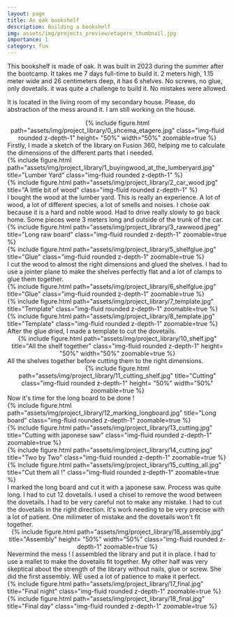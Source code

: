 ```yaml
---
layout: page
title: An oak bookshelf
description: Building a bookshelf
img: assets/img/projects_preview/etagere_thumbnail.jpg
importance: 1
category: fun
---
```


This bookshelf is made of oak. It was built in 2023 during the summer after the bootcamp. It takes me 7 days full-time to build it. 2 meters high, 1.15 meter wide and 26 centimeters deep, it has 6 shelves. No screws, no glue, only dovetails. it was quite a challenge to build it. No mistakes were allowed.


It is located in the living room of my secondary house. Please, do abstraction of the mess around it. I am still working on the house.
<center>
<div class="row justify-content-center align-items-center">
    {% include figure.html path="assets/img/project_library/0_shcema_etagere.jpg" class="img-fluid rounded z-depth-1" height= "50%" width="50%" zoomable=true %}
</div>
</center>

<div class="caption">
    Firstly, I made a sketch of the library on Fusion 360, helping me to calculate the dimensions of the different parts that i needed.
</div>

<div class="row justify-content-sm-center">
    <div class="col-sm mt-3 mt-md-0">
        {% include figure.html path="assets/img/project_library/1_buyingwood_at_the_lumberyard.jpg" title="Lumber Yard" class="img-fluid rounded z-depth-1" %}
    </div>
    <div class="col-sm mt-3 mt-md-0">
        {% include figure.html path="assets/img/project_library/2_car_wood.jpg" title="A little bit of wood" class="img-fluid rounded z-depth-1" %}
    </div>

</div>
<div class="caption">
    I bought the wood at the lumber yard. This is really an experience. A lot of wood, a lot of different species, a lot of smells and noises. I chose oak because it is a hard and noble wood. Had to drive really slowly to go back home. Some pieces were 3 meters long and outside of the trunk of the car.
</div>

<div class="row mt-3">
    <div class="col-sm mt-3 mt-md-0">
        {% include figure.html path="assets/img/project_library/3_rawwood.jpeg" title="Long raw board" class="img-fluid rounded z-depth-1" zoomable=true %}
    </div>
    <div class="col-sm mt-3 mt-md-0">
        {% include figure.html path="assets/img/project_library/5_shelfglue.jpg" title="Glue" class="img-fluid rounded z-depth-1" zoomable=true %}
    </div>
</div>
<div class="caption">
    I cut the wood to almost the right dimensions and glued the shelves. I had to use a jointer plane to make the shelves perfectly flat and a lot of clamps to glue them together.
</div>

<div class="row mt-3">
    <div class="col-sm mt-3 mt-md-0">
        {% include figure.html path="assets/img/project_library/6_shelfglue.jpg" title="Glue" class="img-fluid rounded z-depth-1" zoomable=true %}
    </div>
    <div class="col-sm mt-3 mt-md-0">
        {% include figure.html path="assets/img/project_library/7_template.jpg" title="Template" class="img-fluid rounded z-depth-1" zoomable=true %}
    </div>
    <div class="col-sm mt-3 mt-md-0">
        {% include figure.html path="assets/img/project_library/8_template.jpg" title="Template" class="img-fluid rounded z-depth-1" zoomable=true %}
    </div>
</div>
<div class="caption">
    After the glue dried, I made a template to cut the dovetails.
</div>

<center>
<div class="row">
    <div class="col-sm mt-3 mt-md-0">
        {% include figure.html path="assets/img/project_library/10_shelf.jpg" title="All the shelf together" class="img-fluid rounded z-depth-1" height= "50%" width="50%" zoomable=true %}
    </div>
</div>
</center>
<div class="caption">
    All the shelves together before cutting them to the right dimensions.
</div>
<center>
<div class="row">
    <div class="col-sm mt-3 mt-md-0">
        {% include figure.html path="assets/img/project_library/11_cutting_shelf.jpg" title="Cutting" class="img-fluid rounded z-depth-1" height= "50%" width="50%" zoomable=true %}
    </div>
</div>
</center>
<div class="caption">
    Now it's time for the long board to be done !
</div>
<div class="row mt-3">
    <div class="col-sm mt-3 mt-md-0">
        {% include figure.html path="assets/img/project_library/12_marking_longboard.jpg" title="Long board" class="img-fluid rounded z-depth-1" zoomable=true %}
    </div>
    <div class="col-sm mt-3 mt-md-0">
        {% include figure.html path="assets/img/project_library/13_cutting.jpg" title="Cutting with japonese saw" class="img-fluid rounded z-depth-1" zoomable=true %}
    </div>
    <div class="col-sm mt-3 mt-md-0">
        {% include figure.html path="assets/img/project_library/14_cutting.jpg" title="Two by Two" class="img-fluid rounded z-depth-1" zoomable=true %}
    </div>
    <div class="col-sm mt-3 mt-md-0">
        {% include figure.html path="assets/img/project_library/15_cutting_all.jpg" title="Cut them all !" class="img-fluid rounded z-depth-1" zoomable=true %}
    </div>
</div>
<div class="caption">
    I marked the long board and cut it with a japonese saw. Process was quite long. I had to cut 12 dovetails. I used a chisel to remove the wood between the dovetails. I had to be very careful not to make any mistake. I had to cut the dovetails in the right direction. It's work needing to be very precise with a lot of patient. One milimeter of mistake and the dovetails won't fit together.
</div>

<center>
  <div class="row">
          {% include figure.html path="assets/img/project_library/16_assembly.jpg" title="Assembly" height= "50%" width="50%" class="img-fluid rounded z-depth-1" zoomable=true %}
  </div>
</center>

<div class="caption">
    Nevermind the mess ! I assembled the library and put it in place. I had to use a mallet to make the dovetails fit together. My other half was very skeptical about the strength of the library without nails, glue or screw. She did the first assembly. WE used a lot of patience to make it perfect.
</div>

<div class="row mt-3">
    <div class="col-sm mt-3 mt-md-0">
        {% include figure.html path="assets/img/project_library/17_final.jpg" title="Final night" class="img-fluid rounded z-depth-1" zoomable=true %}
    </div>
    <div class="col-sm mt-3 mt-md-0">
        {% include figure.html path="assets/img/project_library/18_final.jpg" title="Final day" class="img-fluid rounded z-depth-1" zoomable=true %}
    </div>
</div>
